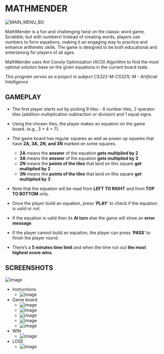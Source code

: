 # MATHMENDER
![MAIN_MENU_BG](https://github.com/ChugxScript/MATHMENDER/assets/101156843/4e1f74c4-9d33-4ac9-a437-02bf81354cef)

MathMender is a fun and challenging twist on the classic word game, Scrabble, but with numbers! Instead of creating words, players use numbers to form equations, making it an engaging way to practice and enhance arithmetic skills. The game is designed to be both educational and entertaining for players of all ages.

MathMender uses Ant Conoly Optimization (ACO) Algorithm to find the most optimal solution base on the given equations in the current board state.

_This program serves as a project in subject CS322-M_-_CS321L-M - Artificial Intelligence_

## GAMEPLAY
- The first player starts out by picking 9 tiles - 6 number tiles, 2 operator tiles (addition multiplication subtraction or division) and 1 equal signs.

- Using the chosen tiles, the player makes an equation on the game board. (e.g., 3 + 4 = 7).

- The game board has regular squares as well as power up squares that have **2A, 3A, 2N, and 3N** marked on some squares.
  - **2A** means the **answer** of the equation **gets multiplied by 2**
  - **3A** means the **answer** of the equation **gets multiplied by 3**
  - **2N** means the **points of the tiles** that land on this square **get multiplied by 2**
  - **3N** means the **points of the tiles** that land on this square **get multiplied by 3**

- Note that the equation will be read from **LEFT TO RIGHT** and from **TOP TO BOTTOM** only.

- Once the player build an equation, press ‘**PLAY**’ to check if the equation is valid or not.

- If the equation is valid then its **AI turn** else the game will show an **error message**.

- If the player cannot build an equation, the player can press ‘**PASS**’ to finish the player round.

- There’s a **5 minutes time limit** and when the time run out **the most highest score wins**.

## SCREENSHOTS

![image](https://github.com/ChugxScript/MATHMENDER/assets/101156843/7b089682-3dd7-45e0-ae65-9dca16a8c639)
- Instructions
  - ![image](https://github.com/ChugxScript/MATHMENDER/assets/101156843/26729a98-eb5e-46c9-af90-7424b7cd608f)
- Game board
  - ![image](https://github.com/ChugxScript/MATHMENDER/assets/101156843/a0580ba0-4dca-4c65-89cf-843826b3aad3)
  - ![image](https://github.com/ChugxScript/MATHMENDER/assets/101156843/c3230f81-7637-4cf5-9a28-adbd529c5870)
  - ![image](https://github.com/ChugxScript/MATHMENDER/assets/101156843/b39ad3b0-f090-42bd-b0ca-9eb2f71ec887)
  - ![image](https://github.com/ChugxScript/MATHMENDER/assets/101156843/783613b2-dc1f-4cba-bbde-ed57cc264fb0)
  - ![image](https://github.com/ChugxScript/MATHMENDER/assets/101156843/133abeec-0721-46c2-9e3d-e95be6a7520f)
- WIN
  - ![image](https://github.com/ChugxScript/MATHMENDER/assets/101156843/6faaddc7-b426-4a02-9eb1-7c46e9d29c4c)
- LOSE
  - ![image](https://github.com/ChugxScript/MATHMENDER/assets/101156843/21311447-3ddc-494f-ab7d-d01ab15c20bc)
